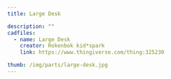 ```yaml
---
title: Large Desk

description: ""
cadfiles:
  - name: Large Desk
    creator: Rokenbok kid*spark
    link: https://www.thingiverse.com/thing:325230

thumb: /img/parts/large-desk.jpg
---
```

